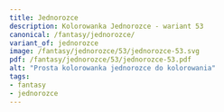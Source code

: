 ```yaml
---
title: Jednorozce
description: Kolorowanka Jednorozce - wariant 53
canonical: /fantasy/jednorozce/
variant_of: jednorozce
image: /fantasy/jednorozce/53/jednorozce-53.svg
pdf: /fantasy/jednorozce/53/jednorozce-53.pdf
alt: "Prosta kolorowanka jednorozce do kolorowania"
tags:
- fantasy
- jednorozce
---
```

